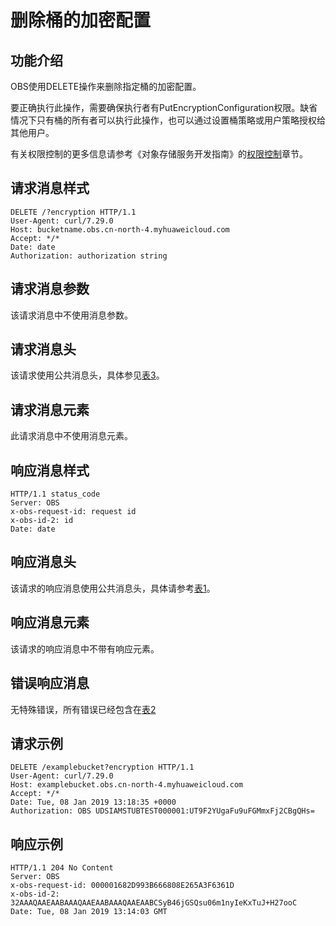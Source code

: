 # 删除桶的加密配置<a name="obs_04_0064"></a>

## 功能介绍<a name="section5584184924715"></a>

OBS使用DELETE操作来删除指定桶的加密配置。

要正确执行此操作，需要确保执行者有PutEncryptionConfiguration权限。缺省情况下只有桶的所有者可以执行此操作，也可以通过设置桶策略或用户策略授权给其他用户。

有关权限控制的更多信息请参考《对象存储服务开发指南》的[权限控制](https://support.huaweicloud.com/devg-obs/obs_06_0038.html)章节。

## 请求消息样式<a name="section760823317564"></a>

```
DELETE /?encryption HTTP/1.1
User-Agent: curl/7.29.0
Host: bucketname.obs.cn-north-4.myhuaweicloud.com 
Accept: */*
Date: date 
Authorization: authorization string
```

## 请求消息参数<a name="section1371325895711"></a>

该请求消息中不使用消息参数。

## 请求消息头<a name="section1082510151584"></a>

该请求使用公共消息头，具体参见[表3](构造请求.md#table25197309)。

## 请求消息元素<a name="section4216153718588"></a>

此请求消息中不使用消息元素。

## 响应消息样式<a name="section7375637599"></a>

```
HTTP/1.1 status_code
Server: OBS
x-obs-request-id: request id 
x-obs-id-2: id 
Date: date 
```

## 响应消息头<a name="section4327836215"></a>

该请求的响应消息使用公共消息头，具体请参考[表1](返回结果.md#d0e686)。

## 响应消息元素<a name="section2085012491723"></a>

该请求的响应消息中不带有响应元素。

## 错误响应消息<a name="section75624441842"></a>

无特殊错误，所有错误已经包含在[表2](错误码.md#d0e843)

## 请求示例<a name="section51791023968"></a>

```
DELETE /examplebucket?encryption HTTP/1.1
User-Agent: curl/7.29.0
Host: examplebucket.obs.cn-north-4.myhuaweicloud.com
Accept: */*
Date: Tue, 08 Jan 2019 13:18:35 +0000
Authorization: OBS UDSIAMSTUBTEST000001:UT9F2YUgaFu9uFGMmxFj2CBgQHs=
```

## 响应示例<a name="section18234571088"></a>

```
HTTP/1.1 204 No Content
Server: OBS
x-obs-request-id: 000001682D993B666808E265A3F6361D
x-obs-id-2: 32AAAQAAEAABAAAQAAEAABAAAQAAEAABCSyB46jGSQsu06m1nyIeKxTuJ+H27ooC
Date: Tue, 08 Jan 2019 13:14:03 GMT
```

